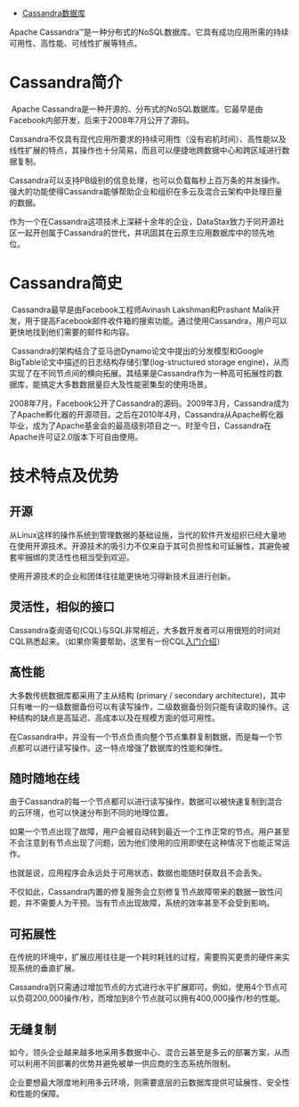 - [Cassandra数据库](https://www.cnblogs.com/datastax/p/14160683.html)



Apache Cassandra™是一种分布式的NoSQL数据库。它具有成功应用所需的持续可用性、高性能、可线性扩展等特点。

# Cassandra简介

​	Apache Cassandra是一种开源的、分布式的NoSQL数据库。它最早是由Facebook内部开发，后来于2008年7月公开了源码。

​	Cassandra不仅具有现代应用所要求的持续可用性（没有宕机时间）、高性能以及线性扩展的特点，其操作也十分简易，而且可以便捷地跨数据中心和跨区域进行数据复制。

​	Cassandra可以支持PB级别的信息处理，也可以负载每秒上百万条的并发操作。强大的功能使得Cassandra能够帮助企业和组织在多云及混合云架构中处理巨量的数据。

​	作为一个在Cassandra这项技术上深耕十余年的企业，DataStax致力于同开源社区一起开创属于Cassandra的世代，并巩固其在云原生应用数据库中的领先地位。

# Cassandra简史

​	Cassandra最早是由Facebook工程师Avinash Lakshman和Prashant Malik开发，用于提高Facebook邮件收件箱的搜索功能。通过使用Cassandra，用户可以更快地找到他们需要的邮件和内容。

​	Cassandra的架构结合了亚马逊Dynamo论文中提出的分发模型和Google BigTable论文中描述的日志结构存储引擎(log-structured storage  engine)，从而实现了在不同节点间的横向拓展。其结果是Cassandra作为一种高可拓展性的数据库，能搞定大多数数据量巨大及性能密集型的使用场景。

​	2008年7月，Facebook公开了Cassandra的源码。2009年3月，Cassandra成为了Apache孵化器的开源项目。之后在2010年4月，Cassandra从Apache孵化器毕业，成为了Apache基金会的最高级别项目之一。时至今日，Cassandra在Apache许可证2.0版本下可自由使用。

# 技术特点及优势

## 开源

从Linux这样的操作系统到管理数据的基础设施，当代的软件开发组织已经大量地在使用开源技术。开源技术的吸引力不仅来自于其可负担性和可延展性，其避免被套牢捆绑的灵活性也相当受到欢迎。

使用开源技术的企业和团体往往能更快地习得新技术且进行创新。

 

## 灵活性，相似的接口

Cassandra查询语句(CQL)与SQL非常相近，大多数开发者可以用很短的时间对CQL熟悉起来。（如果你需要帮助，这里有一份CQL[入门介绍](https://www.datastax.com/blog/2020/01/introducing-cql-sql-skills-welcome)）

 

## 高性能

大多数传统数据库都采用了主从结构 (primary / secondary architecture)，其中只有唯一的一级数据备份可以有读写操作，二级数据备份则只能有读取的操作。这种结构的缺点是高延迟、高成本以及在规模方面的低可用性。

在Cassandra中，并没有一个节点负责向整个节点集群复制数据，而是每一个节点都可以进行读写操作。这一特点增强了数据库的性能和弹性。

 

## 随时随地在线

由于Cassandra的每一个节点都可以进行读写操作，数据可以被快速复制到混合的云环境，也可以快速分布到不同的地理位置。

如果一个节点出现了故障，用户会被自动转到最近一个工作正常的节点。用户甚至不会注意到有节点出现了问题，因为他们使用的应用即使在这种情况下也能正常运作。

也就是说，应用程序会永远处于可用状态，数据也能随时获取且不会丢失。

不仅如此，Cassandra内置的修复服务会立刻修复节点故障带来的数据一致性问题，并不需要人为干预。当有节点出现故障，系统的效率甚至不会受到影响。

 

## 可拓展性

在传统的环境中，扩展应用往往是一个耗时耗钱的过程，需要购买更贵的硬件来实现系统的垂直扩展。

Cassandra则只需通过增加节点的方式进行水平扩展即可。例如，使用4个节点可以负荷200,000操作/秒，而增加到8个节点就可以拥有400,000操作/秒的性能。

 

## 无缝复制

如今，领头企业越来越多地采用多数据中心、混合云甚至是多云的部署方案，从而可以利用不同部署的优势并避免被单一供应商的生态系统所限制。

企业要想最大限度地利用多云环境，则需要底层的云数据库提供可延展性、安全性和性能的保障。